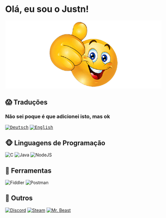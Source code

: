 # Olá, eu sou o **Justn**!
![alt-text](../assets/wow.png "It's me Mario!")
## 😱 Traduções
### Não sei poque é que adicionei isto, mas ok
<!-- <kbd>[<img title="Português" alt="Português" src="https://gcore.jsdelivr.net/gh/hampusborgos/country-flags@main/svg/pt.svg" width="22">](https://github.com/Random-user-doing-random-stuff/Random-user-doing-random-stuff/blob/main/translations/README_PT.md)</kbd> -->
<kbd>[<img title="Deutsch" alt="Deutsch" src="https://gcore.jsdelivr.net/gh/hampusborgos/country-flags@main/svg/de.svg" width="22">](https://github.com/Random-user-doing-random-stuff/Random-user-doing-random-stuff/blob/main/translations/README_DE.md)</kbd>
<kbd>[<img title="English" alt="English" src="https://gcore.jsdelivr.net/gh/hampusborgos/country-flags@main/svg/gb.svg" width="22">](https://github.com/Random-user-doing-random-stuff/Random-user-doing-random-stuff/blob/main/README.md)</kbd>

## 🐵 Linguagens de Programação
![C](https://img.shields.io/badge/c-%2300599C.svg?style=for-the-badge&logo=c&logoColor=white)
![Java](https://img.shields.io/badge/java-%23ED8B00.svg?style=for-the-badge&logo=openjdk&logoColor=white)
![NodeJS](https://img.shields.io/badge/node.js-6DA55F?style=for-the-badge&logo=node.js&logoColor=white)

## 🔧 Ferramentas
![Fiddler](https://img.shields.io/badge/Fiddler-66e710?style=for-the-badge&logo=progress&logoColor=white)
![Postman](https://img.shields.io/badge/postman-ff6c37?style=for-the-badge&logo=postman&logoColor=white)


## 🔗 Outros

[![Discord](https://img.shields.io/badge/Discord-7289da.svg?style=for-the-badge&logo=discord&logoColor=white)](https://discord.gg/wwbtSVbc)
[![Steam](https://img.shields.io/badge/steam-1b2838.svg?style=for-the-badge&logo=steam&logoColor=white)](https://steamcommunity.com/profiles/76561199138903684)
[![Mr. Beast](https://img.shields.io/badge/Mr.%20Beast-FF0000.svg?style=for-the-badge&logo=youtube&logoColor=white)](https://www.youtube.com/channel/UCX6OQ3DkcsbYNE6H8uQQuVA)
